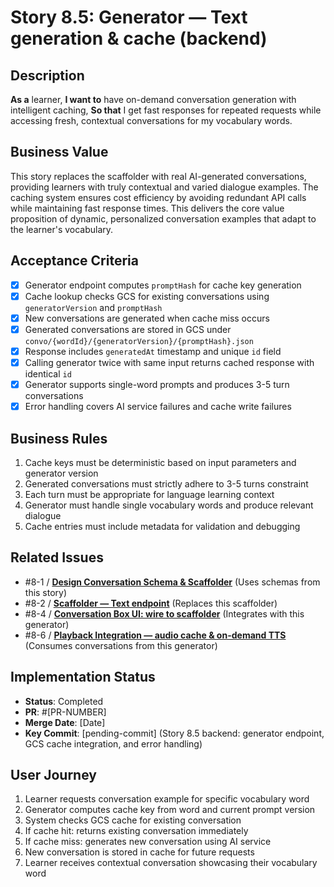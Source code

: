 # Story 8.5: Generator — Text generation & cache (backend)

## Description

**As a** learner,
**I want to** have on-demand conversation generation with intelligent caching,
**So that** I get fast responses for repeated requests while accessing fresh, contextual conversations for my vocabulary words.

## Business Value

This story replaces the scaffolder with real AI-generated conversations, providing learners with truly contextual and varied dialogue examples. The caching system ensures cost efficiency by avoiding redundant API calls while maintaining fast response times. This delivers the core value proposition of dynamic, personalized conversation examples that adapt to the learner's vocabulary.

## Acceptance Criteria

- [x] Generator endpoint computes `promptHash` for cache key generation
- [x] Cache lookup checks GCS for existing conversations using `generatorVersion` and `promptHash`
- [x] New conversations are generated when cache miss occurs
- [x] Generated conversations are stored in GCS under `convo/{wordId}/{generatorVersion}/{promptHash}.json`
- [x] Response includes `generatedAt` timestamp and unique `id` field
- [x] Calling generator twice with same input returns cached response with identical `id`
- [x] Generator supports single-word prompts and produces 3-5 turn conversations
- [x] Error handling covers AI service failures and cache write failures

## Business Rules

1. Cache keys must be deterministic based on input parameters and generator version
2. Generated conversations must strictly adhere to 3-5 turns constraint
3. Each turn must be appropriate for language learning context
4. Generator must handle single vocabulary words and produce relevant dialogue
5. Cache entries must include metadata for validation and debugging

## Related Issues

- #8-1 / [**Design Conversation Schema & Scaffolder**](./story-8-1-design-schema-and-scaffolder.md) (Uses schemas from this story)
- #8-2 / [**Scaffolder — Text endpoint**](./story-8-2-scaffolder-text-endpoint.md) (Replaces this scaffolder)
- #8-4 / [**Conversation Box UI: wire to scaffolder**](./story-8-4-conversation-box-ui.md) (Integrates with this generator)
- #8-6 / [**Playback Integration — audio cache & on-demand TTS**](./story-8-6-playback-audio-cache-tts.md) (Consumes conversations from this generator)

## Implementation Status

- **Status**: Completed
- **PR**: #[PR-NUMBER]
- **Merge Date**: [Date]
- **Key Commit**: [pending-commit] (Story 8.5 backend: generator endpoint, GCS cache integration, and error handling)

## User Journey

1. Learner requests conversation example for specific vocabulary word
2. Generator computes cache key from word and current prompt version
3. System checks GCS cache for existing conversation
4. If cache hit: returns existing conversation immediately
5. If cache miss: generates new conversation using AI service
6. New conversation is stored in cache for future requests
7. Learner receives contextual conversation showcasing their vocabulary word
